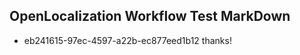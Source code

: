 ## OpenLocalization Workflow Test MarkDown
* eb241615-97ec-4597-a22b-ec877eed1b12 thanks!

<!--HONumber=Jul16_HO3-->


